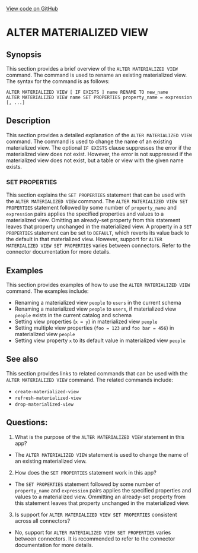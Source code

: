 [View code on GitHub](https://dune.com/docs/query/DuneSQL-reference/SQL-statement-syntax/alter-materialized-view.md)

# ALTER MATERIALIZED VIEW

## Synopsis

This section provides a brief overview of the `ALTER MATERIALIZED VIEW` command. The command is used to rename an existing materialized view. The syntax for the command is as follows:

``` text
ALTER MATERIALIZED VIEW [ IF EXISTS ] name RENAME TO new_name
ALTER MATERIALIZED VIEW name SET PROPERTIES property_name = expression [, ...]
```

## Description

This section provides a detailed explanation of the `ALTER MATERIALIZED VIEW` command. The command is used to change the name of an existing materialized view. The optional `IF EXISTS` clause suppresses the error if the materialized view does not exist. However, the error is not suppressed if the materialized view does not exist, but a table or view with the given name exists.

### SET PROPERTIES

This section explains the `SET PROPERTIES` statement that can be used with the `ALTER MATERIALIZED VIEW` command. The `ALTER MATERIALIZED VIEW SET PROPERTIES` statement followed by some number of `property_name` and `expression` pairs applies the specified properties and values to a materialized view. Omitting an already-set property from this statement leaves that property unchanged in the materialized view. A property in a `SET PROPERTIES` statement can be set to `DEFAULT`, which reverts its value back to the default in that materialized view. However, support for `ALTER MATERIALIZED VIEW SET PROPERTIES` varies between connectors. Refer to the connector documentation for more details.

## Examples

This section provides examples of how to use the `ALTER MATERIALIZED VIEW` command. The examples include:

- Renaming a materialized view `people` to `users` in the current schema
- Renaming a materialized view `people` to `users`, if materialized view `people` exists in the current catalog and schema
- Setting view properties (`x = y`) in materialized view `people`
- Setting multiple view properties (`foo = 123` and `foo bar = 456`) in materialized view `people`
- Setting view property `x` to its default value in materialized view `people`

## See also

This section provides links to related commands that can be used with the `ALTER MATERIALIZED VIEW` command. The related commands include:

- `create-materialized-view`
- `refresh-materialized-view`
- `drop-materialized-view`
## Questions: 
 1. What is the purpose of the `ALTER MATERIALIZED VIEW` statement in this app? 
- The `ALTER MATERIALIZED VIEW` statement is used to change the name of an existing materialized view.

2. How does the `SET PROPERTIES` statement work in this app? 
- The `SET PROPERTIES` statement followed by some number of `property_name` and `expression` pairs applies the specified properties and values to a materialized view. Ommitting an already-set property from this statement leaves that property unchanged in the materialized view.

3. Is support for `ALTER MATERIALIZED VIEW SET PROPERTIES` consistent across all connectors? 
- No, support for `ALTER MATERIALIZED VIEW SET PROPERTIES` varies between connectors. It is recommended to refer to the connector documentation for more details.